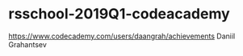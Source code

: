 # rsschool-2019Q1-codeacademy
https://www.codecademy.com/users/daangrah/achievements
Daniil Grahantsev
